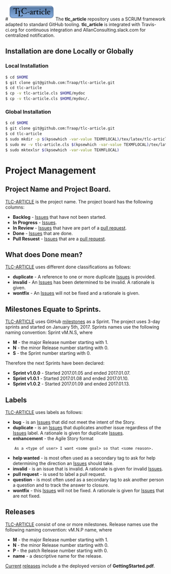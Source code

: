 #![](data/logo.png)
The **tlc_article** repository uses a SCRUM framework adapted to standard GitHub
tooling.  **tlc_article** is integrated with Travis-ci.org for continuous
integration and AllanConsulting.slack.com for centralized notification.

## Installation are done Locally or Globally
### Local Installation
```bash
$ cd $HOME
$ git clone git@github.com:Traap/tlc-article.git
$ cd tlc-article
$ cp -v tlc-article.cls $HOME/mydoc
$ cp -v tlc-article.cls $HOME/mydoc/.
```

### Global Installation
```bash
$ cd $HOME
$ git clone git@github.com:Traap/tlc-article.git
$ cd tlc-article
$ sudo mkdir -p $(kpsewhich -var-value TEXMFLOCAL)/tex/latex/tlc-article
$ sudo mv -v tlc-article.cls $(kpsewhich -var-value TEXMFLOCAL)/tex/latex/tlcarticle/.
$ sudo mktexlsr $(kpsewhich -var-value TEXMFLOCAL)
```
# Project Management
## Project Name and Project Board.
[TLC-ARTICLE](https://github.com/Traap/tlc-article/projects/1) is the project
name.  The project board has the following columns:
* **Backlog** - [Issues](https://github.com/Traap/tlc-article/issues)
  that have not been started.
* **In Progress** - [Issues](https://github.com/Traap/tlc-article/issues).
* **In Review** - [Issues](https://github.com/Traap/tlc-article/issues) that
  have are part of a [pull request](https://github.com/Traap/tlc-article/pulls).
* **Done** - [Issues](https://github.com/Traap/tlc-article/issues) that are done.
* **Pull Resuest** - [Issues](https://github.com/Traap/tlc-article/issues) that
  are a [pull request](https://github.com/Traap/tlc-article/pulls).

## What does Done mean?
[TLC-ARTICLE](https://github.com/Traap/tlc-article/projects/1) uses different
done classifications as follows:
* **duplicate** - A reference to one or more duplicate
  [Issues](https://github.com/Traap/tlc-article/issues) is provided.
* **invalid** - An [Issues](https://github.com/Traap/tlc-article/issues) has
  been determined to be invalid.  A rationale is given.
* **wontfix** - An [Issues](https://github.com/Traap/tlc-article/issues) will
  not be fixed and a rationale is given.

## Milestones Equate to Sprints.
[TLC-ARTICLE](https://github.com/Traap/tlc-article/projects/1) uses GitHub
[milestones](https://github.com/Traap/tlc-article/milestones) as a Sprint.  The
project uses 3-day sprints and started on January 5th, 2017.  Sprints names use
the following naming convention: Sprint vM.N.S, where
* **M** - the major Release number starting with 1.
* **N** - the minor Release number starting with 0.
* **S** - the Sprint number starting with 0.

Therefore the next Sprints have been declared:
* **Sprint v1.0.0** - Started 2017.01.05 and ended 2017.01.07.
* **Sprint v1.0.1** - Started 2017.01.08 and ended 2017.01.10.
* **Sprint v1.0.2** - Started 2017.01.09 and ended 2017.01.13.

## Labels
[TLC-ARTICLE](https://github.com/Traap/tlc-article/projects/1) uses labels as
follows:
* **bug** - is an [Issues](https://github.com/Traap/tlc-article/issues) that did
  not meet the intent of the Story.
* **duplicate** - is an [Issues](https://github.com/Traap/tlc-article/issues)
  that duplicates another issue regardless of the
  [Issues](https://github.com/Traap/tlc-article/issues) label.  A rationale is
  given for duplicate [Issues](https://github.com/Traap/tlc-article/issues).
* **enhancement** - the Agile Story format
```
    As a <type of user> I want <some goal> so that <some reason>.
```
* **help wanted** - is most often used as a secondary tag to ask for help
  determining the direction an
  [Issues](https://github.com/Traap/tlc-article/issues) should take.
* **invalid** - is an issue that is invalid.  A rationale is given for invalid
  [Issues](https://github.com/Traap/tlc-article/issues).
* **pull request** - is used to label a pull request.
* **question** - is most often used as a secondary tag to ask another person
  a question and to track the answer to closure.
* **wontfix** - this [Issues](https://github.com/Traap/tlc-article/issues) will
  not be fixed.  A rationale is given
  for [Issues](https://github.com/Traap/tlc-article/issues) that are not fixed.

## Releases
[TLC-ARTICLE](https://github.com/Traap/tlc-article/projects/1) consist of one or
more milestones.  Release names use the following naming convention: vM.N.P
name, where
* **M** - the major Release number starting with 1.
* **N** - the minor Release number starting with 0.
* **P** - the patch Release number starting with 0.
* **name** - a descriptive name for the release.

[Current](https://github.com/Traap/tlc-article/releases/latest)
[releases](https://github.com/Traap/tlc-article/releases) include a the deployed
version of **GettingStarted.pdf**.
